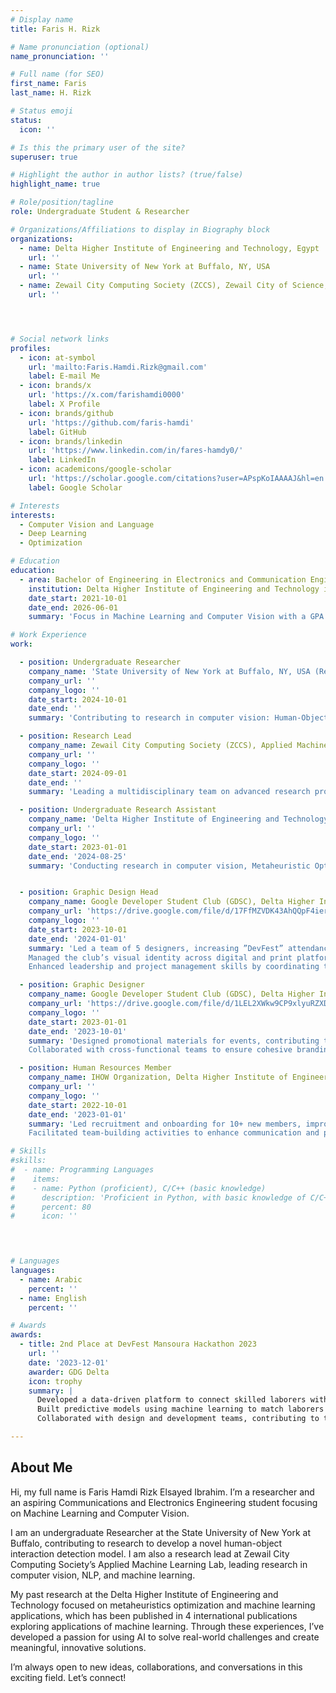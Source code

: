 ```yaml
---
# Display name
title: Faris H. Rizk

# Name pronunciation (optional)
name_pronunciation: ''

# Full name (for SEO)
first_name: Faris
last_name: H. Rizk

# Status emoji
status:
  icon: ''

# Is this the primary user of the site?
superuser: true

# Highlight the author in author lists? (true/false)
highlight_name: true

# Role/position/tagline
role: Undergraduate Student & Researcher

# Organizations/Affiliations to display in Biography block
organizations:
  - name: Delta Higher Institute of Engineering and Technology, Egypt
    url: ''
  - name: State University of New York at Buffalo, NY, USA
    url: ''
  - name: Zewail City Computing Society (ZCCS), Zewail City of Science, Egypt
    url: ''




# Social network links
profiles:
  - icon: at-symbol
    url: 'mailto:Faris.Hamdi.Rizk@gmail.com'
    label: E-mail Me
  - icon: brands/x
    url: 'https://x.com/farishamdi0000'
    label: X Profile
  - icon: brands/github
    url: 'https://github.com/faris-hamdi'
    label: GitHub
  - icon: brands/linkedin
    url: 'https://www.linkedin.com/in/fares-hamdy0/'
    label: LinkedIn
  - icon: academicons/google-scholar
    url: 'https://scholar.google.com/citations?user=APspKoIAAAAJ&hl=en'
    label: Google Scholar

# Interests
interests:
  - Computer Vision and Language
  - Deep Learning
  - Optimization

# Education
education:
  - area: Bachelor of Engineering in Electronics and Communication Engineering
    institution: Delta Higher Institute of Engineering and Technology in Egypt, 2026 (expected)
    date_start: 2021-10-01
    date_end: 2026-06-01
    summary: 'Focus in Machine Learning and Computer Vision with a GPA of 3.2/4.0. Relevant coursework includes Python Programming, Computer Science, Statistics, Linear Algebra, and more.'

# Work Experience
work:

  - position: Undergraduate Researcher
    company_name: 'State University of New York at Buffalo, NY, USA (Remotely)'
    company_url: ''
    company_logo: ''
    date_start: 2024-10-01
    date_end: ''
    summary: 'Contributing to research in computer vision: Human-Object Interaction Detection'

  - position: Research Lead
    company_name: Zewail City Computing Society (ZCCS), Applied Machine Learning (AML) Lab
    company_url: ''
    company_logo: ''
    date_start: 2024-09-01
    date_end: ''
    summary: 'Leading a multidisciplinary team on advanced research projects in computer vision, HCI, NLP, and applied machine learning.'

  - position: Undergraduate Research Assistant
    company_name: 'Delta Higher Institute of Engineering and Technology, Egypt'
    company_url: ''
    company_logo: ''
    date_start: 2023-01-01
    date_end: '2024-08-25'
    summary: 'Conducting research in computer vision, Metaheuristic Optimization and machine learning. Developed models for traffic detection, pothole detection, and oil spill detection using deep learning and optimization algorithms.'


  - position: Graphic Design Head
    company_name: Google Developer Student Club (GDSC), Delta Higher Institute of Engineering and Technology
    company_url: 'https://drive.google.com/file/d/17FfMZVDK43AhQQpF4ier5sszLMWX6_JX/view?usp=sharing'
    company_logo: ''
    date_start: 2023-10-01
    date_end: '2024-01-01'
    summary: 'Led a team of 5 designers, increasing ”DevFest” attendance by 30% through impactful promotional campaigns. 
    Managed the club’s visual identity across digital and print platforms, growing followers by 25%. 
    Enhanced leadership and project management skills by coordinating team efforts and meeting deadlines.'

  - position: Graphic Designer
    company_name: Google Developer Student Club (GDSC), Delta Higher Institute of Engineering and Technology
    company_url: 'https://drive.google.com/file/d/1LEL2XWkw9CP9xlyuRZXDjPvMFHNojlSa/view?usp=sharing'
    company_logo: ''
    date_start: 2023-01-01
    date_end: '2023-10-01'
    summary: 'Designed promotional materials for events, contributing to a 20% increase in social media engagement. 
    Collaborated with cross-functional teams to ensure cohesive branding and messaging.'

  - position: Human Resources Member
    company_name: IHOW Organization, Delta Higher Institute of Engineering and Technology
    company_url: ''
    company_logo: ''
    date_start: 2022-10-01
    date_end: '2023-01-01'
    summary: 'Led recruitment and onboarding for 10+ new members, improving team diversity.
    Facilitated team-building activities to enhance communication and productivity.'

# Skills
#skills:
#  - name: Programming Languages
#    items:
#    - name: Python (proficient), C/C++ (basic knowledge)
#      description: 'Proficient in Python, with basic knowledge of C/C++ for various applications.'
#      percent: 80
#      icon: ''

 


# Languages
languages:
  - name: Arabic
    percent: ''
  - name: English
    percent: ''

# Awards
awards:
  - title: 2nd Place at DevFest Mansoura Hackathon 2023
    url: ''
    date: '2023-12-01'
    awarder: GDG Delta
    icon: trophy
    summary: |
      Developed a data-driven platform to connect skilled laborers with clients, reducing unemployment and poverty in Egyptian society. 
      Built predictive models using machine learning to match laborers and clients efficiently.
      Collaborated with design and development teams, contributing to the project’s technical and user experience elements.

---
```


## About Me

Hi, my full name is Faris Hamdi Rizk Elsayed Ibrahim. I’m a researcher and an aspiring Communications and Electronics Engineering student focusing on Machine Learning and Computer Vision.

I am an undergraduate Researcher at the State University of New York at Buffalo, contributing to research to develop a novel human-object interaction detection model. I am also a research lead at Zewail City Computing Society’s Applied Machine Learning Lab, leading research in computer vision, NLP, and machine learning.

My past research at the Delta Higher Institute of Engineering and Technology focused on metaheuristics optimization and machine learning applications, which has been published in 4 international publications exploring applications of machine learning. Through these experiences, I’ve developed a passion for using AI to solve real-world challenges and create meaningful, innovative solutions.

I’m always open to new ideas, collaborations, and conversations in this exciting field. Let’s connect!
